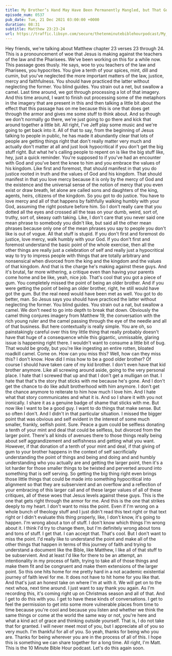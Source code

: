 ```yaml
---
title: My Brother’s Hand May Have Been Permanently Mangled, but That Gum Was Delicious
episode_num: 0537
pub_date: Tue, 21 Dec 2021 03:00:00 +0000
duration: 08:31
subtitle: Matthew 23:23-24
url: https://traffic.libsyn.com/secure/thetenminutebiblehourpodcast/My_Brothers_Hand_May_Have_Been_Permanently_Mangled_but_That_Gum_Was_Delicious.mp3
---
```


 Hey friends, we're talking about Matthew chapter 23 verses 23 through 24. This is a pronouncement of woe that Jesus is making against the teachers of the law and the Pharisees. We've been working on this for a while now. This passage goes thusly. He says, woe to you teachers of the law and Pharisees, you hypocrites. You give a tenth of your spices, mint, dill and cumin, but you've neglected the more important matters of the law, justice, mercy and faithfulness. You should have practiced the latter without neglecting the former. You blind guides. You strain out a net, but swallow a camel. Last time around, we got through processing a lot of that imagery. And this time around, I want to finish out processing some of the metaphors in the imagery that are present in this and then talking a little bit about the effect that this passage has on me because this is one that does get through the armor and gives me some stuff to think about. And so though we don't normally go there, we're just going to go there and kick that around together a little bit. All right, I've Jeff play some music and we're going to get back into it. All of that to say, from the beginning of Jesus talking to people in public, he has made it abundantly clear that lots of people are getting things right that don't really matter very much and actually don't matter at all and just look hypocritical if you don't get the big stuff right. But what he's calling people to repent on is like the big stuff like, hey, just a quick reminder. You're supposed to if you've had an encounter with God and you've bent the knee to him and you embrace the values of his kingdom. Like first and foremost, that should manifest in that you do justice rooted in truth and the values of God and his kingdom. That should manifest in that you love mercy because it is only by the mercy of God and the existence and the universal sense of the notion of mercy that you even exist or draw breath, let alone are called sons and daughters of the king, agents, heirs, citizens of the kingdom. So you got to do justice. You have to love mercy and all of that happens by faithfully walking humbly with your God, assuming the right posture before him. So I don't really care that you dotted all the eyes and crossed all the teas on your dumb, weird, sort of, truthy, sort of, skeasy oath taking. Like, I don't care that you never said one mean phrase to somebody you didn't like, but said all the other mean phrases because only one of the mean phrases you say to people you don't like is out of vogue. All that stuff is stupid. If you don't first and foremost do justice, love mercy, walk humbly with your God. If you don't first and foremost understand the basic point of the whole exercise, then all the other things are really just a celebration of self and really just a hypocritical way to try to impress people with things that are totally arbitrary and nonsensical when divorced from the king and the kingdom and the values of that kingdom. And that is the charge he's making against these guys. And it's brutal, far more withering, a critique even than having your parents come home and be like, yeah, nice job. That's cool that you got a piece of gum. You completely missed the point of being an older brother. And if you were getting the point of being an older brother, right, he still would have got the gum. But the real need would have been met as well. You got to do better, man. So Jesus says you should have practiced the latter without neglecting the former. You blind guides. You strain out a nat, but swallow a camel. We don't need to go into depth to break that down. Obviously the camel thing conjures imagery from Matthew 19, the conversation with the rich young ruler and the camel passing through the eye of the needle and all of that business. But here contextually is really simple. You are oh, so painstakingly careful over this tiny little thing that really probably doesn't have that huge of a consequence while this gigantic, unmissable, glaring issue is happening right there. I wouldn't want to consume a little bit of bug. That would be grody, but you're like ingesting an entire rotten, bloated roadkill camel. Come on. How can you miss this? Well, how can they miss this? I don't know. How did I miss how to be a good older brother? Of course I should have taken care of my kid brother. I don't even have that kid brother anymore. Like all screwing around aside, going to the very personal place. I hate that I screwed that up and that I don't get a mulligan on that. I hate that that's the story that sticks with me because he's gone. And I don't get the chance to do like adult brotherhood with him anymore. I don't get the chance anymore to reiterate to him how much I love him. And I hate what that story communicates and what it is. And so I share it with you not ironically. I share it as a genuine badge of shame that sticks with me. But now like I want to be a good guy. I want to do things that make sense. But so often I don't. And I didn't in that particular situation. I missed the bigger point that was obvious and self evident in the interest of some much smaller, frankly, selfish point. Sure. Peace a gum could be selfless donating a tenth of your mint and deal that could be selfless, but divorced from the larger point. There's all kinds of avenues there to those things really being about self aggrandizement and selfishness and getting what you want. However, if that donation of a tenth of your mint and deal, if that giving of gum to your brother happens in the context of self sacrificially understanding the point of things and being and doing and and humbly understanding who you actually are and getting the larger point, then it's a lot harder for those smaller things to be twisted and perverted around into something that is self serving. So getting the big thing right even brings those little things that could be made into something hypocritical into alignment so that they are subservient and an overflow and a reflection of your embracing of this larger call and of these larger values of all of these critiques, all of these woes that Jesus levels against these guys. This is the one that gets right through the armor for me. And this is the one that strikes deeply to my heart. I don't want to miss the point. Even if I'm wrong on a whole bunch of theology stuff and I just didn't read this text right or that text right or I didn't evaluate this thing properly, like, I don't know, it's going to happen. I'm wrong about a ton of stuff. I don't know which things I'm wrong about it. I think I'd try to change them, but I'm definitely wrong about tons and tons of stuff. I get that. I can accept that. That's cool. But I don't want to miss the point. I'd really like to understand the point and make all of the other things that happen in terms of this journey of faith and trying to understand a document like the Bible, like Matthew, I like all of that stuff to be subservient. And at least I'd like for there to be an attempt, an intentionality in my process of faith, trying to take all of those things and make them fit and be congruent and make them extensions of the larger point. So this one hits home for me pretty hard in a not academic existential journey of faith level for me. It does not have to hit home for you like that. And that's just an honest take on where I'm at with it. We will get on to the next whoa, next time around. I just want to say thank you again. As I'm recording this, it's coming right up on Christmas season and all of that. And I get to do this with you. I get to have these kinds of conversations. I get to feel the permission to get into some more vulnerable places from time to time because you're cool and because you listen and whether we think the same things or come at the world the same way or not, you're here and what a kind act of grace and thinking outside yourself. That is, I do not take that for granted. I will never meet most of you, but I appreciate all of you so very much. I'm thankful for all of you. So yeah, thanks for being who you are. Thanks for being wherever you are in the process of all of this. I hope this is something we can share together for a long time. All right, I'm Matt. This is the 10 Minute Bible Hour podcast. Let's do this again soon.